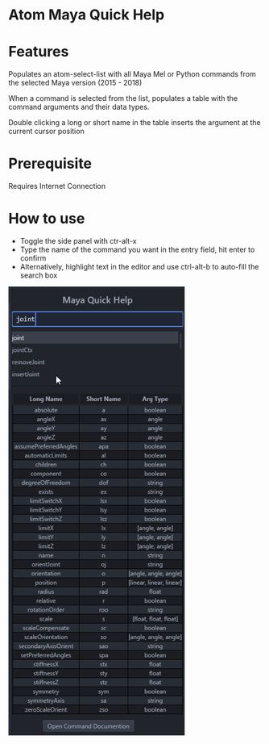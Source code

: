 # Atom Maya Quick Help

# Features
Populates an atom-select-list with all Maya Mel or Python commands from
the selected Maya version (2015 - 2018)

When a command is selected from the list, populates a table with the command arguments and their data types.

Double clicking a long or short name in the table inserts the argument at the current cursor position

# Prerequisite

Requires Internet Connection

# How to use

- Toggle the side panel with ctr-alt-x
- Type the name of the command you want in the entry field, hit enter to confirm
- Alternatively, highlight text in the editor and use ctrl-alt-b to auto-fill the search box

![](https://github.com/DoYouBelieveInTheUsers/atom-maya-quick-help/blob/master/2018-01-08%2021_50_56-.png?raw=true)